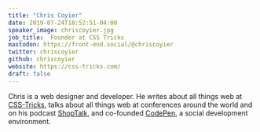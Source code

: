 ```yaml
---
title: "Chris Coyier"
date: 2019-07-24T18:52:51-04:00
speaker_image: chriscoyier.jpg
job_title:  Founder at CSS Tricks
mastodon: https://front-end.social/@chriscoyier
twitter: chriscoyier
github: chriscoyier
website: https://css-tricks.com/
draft: false
---
```


Chris is a web designer and developer. He writes about all things web at [CSS-Tricks](https://css-tricks.com), talks about all things web at conferences around the world and on his podcast [ShopTalk](https://shoptalkshow.com), and co-founded [CodePen](https://codepen.io), a social development environment.